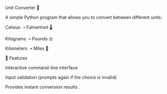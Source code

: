 Unit Converter 🧮

A simple Python program that allows you to convert between different units:

Celsius ➝ Fahrenheit 🌡️

Kilograms ➝ Pounds ⚖️

Kilometers ➝ Miles 🚗

🚀 Features

Interactive command-line interface

Input validation (prompts again if the choice is invalid)

Provides instant conversion results .

